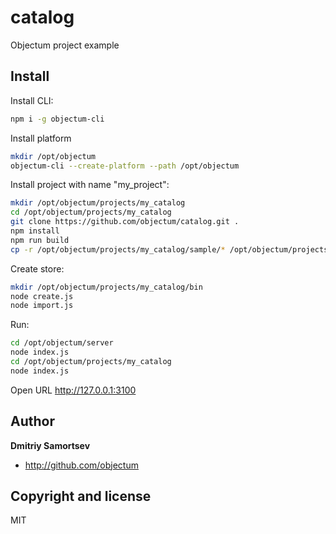 # catalog
Objectum project example

## Install

Install CLI:
```bash
npm i -g objectum-cli
```

Install platform
```bash
mkdir /opt/objectum
objectum-cli --create-platform --path /opt/objectum
```

Install project with name "my_project":
```bash
mkdir /opt/objectum/projects/my_catalog
cd /opt/objectum/projects/my_catalog
git clone https://github.com/objectum/catalog.git .
npm install
npm run build
cp -r /opt/objectum/projects/my_catalog/sample/* /opt/objectum/projects/my_catalog
```

Create store:
```bash
mkdir /opt/objectum/projects/my_catalog/bin
node create.js
node import.js
```
Run:
```bash
cd /opt/objectum/server
node index.js
cd /opt/objectum/projects/my_catalog
node index.js
```
Open URL http://127.0.0.1:3100

## Author

**Dmitriy Samortsev**

+ http://github.com/objectum


## Copyright and license

MIT
